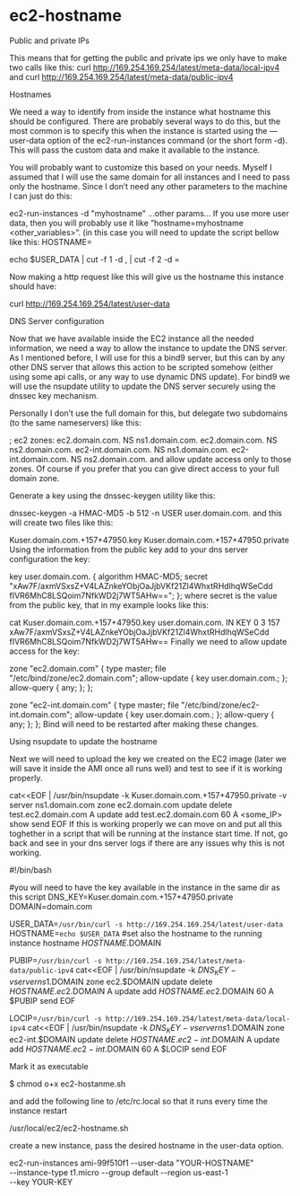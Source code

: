 # ec2-hostname



Public and private IPs

This means that for getting the public and private ips we only have to make two calls like this:
curl http://169.254.169.254/latest/meta-data/local-ipv4
and
curl http://169.254.169.254/latest/meta-data/public-ipv4

Hostnames

We need a way to identify from inside the instance what hostname this should be configured. There are probably several ways to do this, but the most common is to specify this when the instance is started using the —user-data option of the ec2-run-instances command (or the short form -d). This will pass the custom data and make it available to the instance.

You will probably want to customize this based on your needs. Myself I assumed that I will use the same domain for all instances and I need to pass only the hostname. Since I don’t need any other parameters to the machine I can just do this:

ec2-run-instances <AMI> -d "myhostname" ...other params...
If you use more user data, then you will probably use it like “hostname=myhostname <other_variables>”. (in this case you will need to update the script bellow like this: HOSTNAME=

echo $USER_DATA | cut -f 1 -d , | cut -f 2 -d =

Now making a http request like this will give us the hostname this instance should have:

curl http://169.254.169.254/latest/user-data

DNS Server configuration

Now that we have available inside the EC2 instance all the needed information, we need a way to allow the instance to update the DNS server. As I mentioned before, I will use for this a bind9 server, but this can by any other DNS server that allows this action to be scripted somehow (either using some api calls, or any way to use dynamic DNS update). For bind9 we will use the nsupdate utility to update the DNS server securely using the dnssec key mechanism.

Personally I don’t use the full domain for this, but delegate two subdomains (to the same nameservers) like this:


; ec2 zones:
ec2.domain.com.      NS      ns1.domain.com.
ec2.domain.com.      NS      ns2.domain.com.
ec2-int.domain.com.  NS      ns1.domain.com.
ec2-int.domain.com.  NS      ns2.domain.com.
and allow update access only to those zones. Of course if you prefer that you can give direct access to your full domain zone.

Generate a key using the dnssec-keygen utility like this:

dnssec-keygen -a HMAC-MD5 -b 512 -n USER user.domain.com.
and this will create two files like this:

Kuser.domain.com.+157+47950.key
Kuser.domain.com.+157+47950.private
Using the information from the public key add to your dns server configuration the key:

key user.domain.com. {
    algorithm HMAC-MD5;
    secret "xAw7F/axmVSxsZ+V4LAZnkeYObjOaJjbVKf21Zl4WhxtRHdlhqWSeCdd fIVR6MhC8LSQoim7NfkWD2j7WT5AHw==";
};
where secret is the value from the public key, that in my example looks like this:

cat Kuser.domain.com.+157+47950.key
user.domain.com. IN KEY 0 3 157 xAw7F/axmVSxsZ+V4LAZnkeYObjOaJjbVKf21Zl4WhxtRHdlhqWSeCdd fIVR6MhC8LSQoim7NfkWD2j7WT5AHw==
Finally we need to allow update access for the key:

zone "ec2.domain.com"
{
    type master;
    file "/etc/bind/zone/ec2.domain.com";
    allow-update { key user.domain.com.; };
    allow-query { any; };
};

zone "ec2-int.domain.com"
{
    type master;
    file "/etc/bind/zone/ec2-int.domain.com";
    allow-update { key user.domain.com.; };
    allow-query { any; };
};
Bind will need to be restarted after making these changes.

Using nsupdate to update the hostname

Next we will need to upload the key we created on the EC2 image (later we will save it inside the AMI once all runs well) and test to see if it is working properly.


cat<<EOF | /usr/bin/nsupdate -k Kuser.domain.com.+157+47950.private -v
server ns1.domain.com
zone ec2.domain.com
update delete test.ec2.domain.com A
update add test.ec2.domain.com 60 A <some_IP>
show
send
EOF
If this is working properly we can move on and put all this toghether in a script that will be running at the instance start time. If not, go back and see in your dns server logs if there are any issues why this is not working.

#!/bin/bash

#you will need to have the key available in the instance in the same dir as this script
DNS_KEY=Kuser.domain.com.+157+47950.private
DOMAIN=domain.com

USER_DATA=`/usr/bin/curl -s http://169.254.169.254/latest/user-data`
HOSTNAME=`echo $USER_DATA`
#set also the hostname to the running instance
hostname $HOSTNAME.$DOMAIN

PUBIP=`/usr/bin/curl -s http://169.254.169.254/latest/meta-data/public-ipv4`
cat<<EOF | /usr/bin/nsupdate -k $DNS_KEY -v
server ns1.$DOMAIN
zone ec2.$DOMAIN
update delete $HOSTNAME.ec2.$DOMAIN A
update add $HOSTNAME.ec2.$DOMAIN 60 A $PUBIP
send
EOF

LOCIP=`/usr/bin/curl -s http://169.254.169.254/latest/meta-data/local-ipv4`
cat<<EOF | /usr/bin/nsupdate -k $DNS_KEY -v
server ns1.$DOMAIN
zone ec2-int.$DOMAIN
update delete $HOSTNAME.ec2-int.$DOMAIN A
update add $HOSTNAME.ec2-int.$DOMAIN 60 A $LOCIP
send
EOF






















Mark it as executable

$ chmod o+x ec2-hostanme.sh



and add the following line to /etc/rc.local so that it runs every time the instance restart

/usr/local/ec2/ec2-hostname.sh



create a new instance, pass the desired hostname in the user-data option.

ec2-run-instances ami-99f510f1 --user-data "YOUR-HOSTNAME" \
  --instance-type t1.micro --group default --region us-east-1 \
  --key YOUR-KEY 
